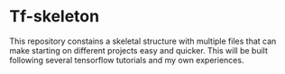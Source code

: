# Tf-skeleton


This repository constains a skeletal structure with multiple files that can make starting on different projects easy and quicker. This will be built following several tensorflow tutorials and my own experiences.
